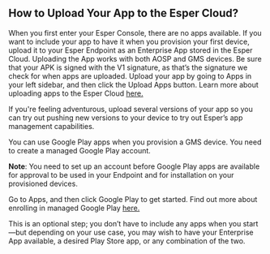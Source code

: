 ## How to Upload Your App to the Esper Cloud? 

When you first enter your Esper Console, there are no apps available. If you want to include your app to have it when you provision your first device, upload it to your Esper Endpoint as an Enterprise App stored in the Esper Cloud. Uploading the App works with both AOSP and GMS devices. Be sure that your APK is signed with the V1 signature, as that’s the signature we check for when apps are uploaded. Upload your app by going to Apps in your left sidebar, and then click the Upload Apps button. Learn more about uploading apps to the Esper Cloud [here.](../apps/upload-apps.md)

If you're feeling adventurous, upload several versions of your app so you can try out pushing new versions to your device to try out Esper’s app management capabilities.

You can use Google Play apps when you provision a GMS device. You need to create a managed Google Play account.

**Note**: You need to set up an account before Google Play apps are available for approval to be used in your Endpoint and for installation on your provisioned devices.

Go to Apps, and then click Google Play to get started. Find out more about enrolling in managed Google Play [here.](../apps/googlepalysignup.md)

This is an optional step; you don’t have to include any apps when you start—but depending on your use case, you may wish to have your Enterprise App available, a desired Play Store app, or any combination of the two.